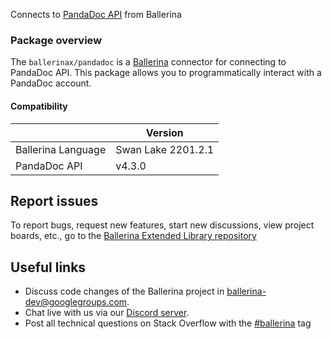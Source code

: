 Connects to [PandaDoc API](https://developers.pandadoc.com/reference/about) from Ballerina

### Package overview
The `ballerinax/pandadoc` is a [Ballerina](https://ballerina.io/) connector for connecting to PandaDoc API. This package allows you to programmatically interact with a PandaDoc account.

#### Compatibility
|                            | Version           |
|----------------------------|-------------------|
| Ballerina Language         | Swan Lake 2201.2.1|
| PandaDoc API               | v4.3.0            |

## Report issues
To report bugs, request new features, start new discussions, view project boards, etc., go to the [Ballerina Extended Library repository](https://github.com/ballerina-platform/ballerina-extended-library)

## Useful links
- Discuss code changes of the Ballerina project in [ballerina-dev@googlegroups.com](mailto:ballerina-dev@googlegroups.com).
- Chat live with us via our [Discord server](https://discord.gg/ballerinalang).
- Post all technical questions on Stack Overflow with the [#ballerina](https://stackoverflow.com/questions/tagged/ballerina) tag
